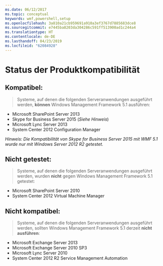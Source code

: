 ```yaml
---
ms.date: 06/12/2017
ms.topic: conceptual
keywords: wmf,powershell,setup
ms.openlocfilehash: 3a810a21cb959691a910a3ef3767d7885683dce8
ms.sourcegitcommit: e7445ba8203da304286c591ff513900ad1c244a4
ms.translationtype: HT
ms.contentlocale: de-DE
ms.lasthandoff: 04/23/2019
ms.locfileid: "62084928"
---
```

# <a name="product-compatibility-status"></a>Status der Produktkompatibilität

## <a name="compatible"></a>Kompatibel:
> Systeme, auf denen die folgenden Serveranwendungen ausgeführt werden, **können** Windows Management Framework 5.1 ausführen:

- Microsoft SharePoint Server 2013
- Skype for Business Server 2015 (_Siehe Hinweis_)
- Microsoft Lync Server 2013
- System Center 2012 Configuration Manager

_Hinweis: Die Kompatibilität von Skype for Business Server 2015 mit WMF 5.1 wurde nur mit Windows Server 2012 R2 getestet._

## <a name="not-tested"></a>Nicht getestet:
> Systeme, auf denen die folgenden Serveranwendungen ausgeführt werden, wurden **nicht** gegen Windows Management Framework 5.1 getestet:

- Microsoft SharePoint Server 2010
- System Center 2012 Virtual Machine Manager

## <a name="incompatible"></a>Nicht kompatibel:
> Systeme, auf denen die folgenden Serveranwendungen ausgeführt werden, sollten Windows Management Framework 5.1 derzeit **nicht ausführen**:

- Microsoft Exchange Server 2013
- Microsoft Exchange Server 2010 SP3
- Microsoft Lync Server 2010
- System Center 2012 R2 Service Management Automation
